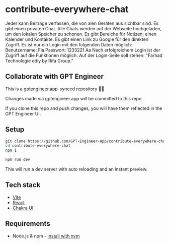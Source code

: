 # contribute-everywhere-chat

Jeder kann Beiträge verfassen, die von alen Geräten aus sichtbar sind.
Es gibt einen privaten Chat.
Alle Chats werden auf der Webseite hochgeladen, um den lokalen Speicher zu schonen. Es gibt Bereiche für Notizen, einen Kalender und Kontakte.
Es gibt einen Link zu Google für den direkten Zugriff.
Es ist nur ein Login mit den folgenden Daten möglich:
Benutzername: Fia
Passwort: 1233221 Aa Nach erfolgreichem Login ist der Zugriff auf die Funktionen möglich.
Auf der Login-Seite soll stehen: "Farhad Technologie ediy by Rifa Group."

## Collaborate with GPT Engineer

This is a [gptengineer.app](https://gptengineer.app)-synced repository 🌟🤖

Changes made via gptengineer.app will be committed to this repo.

If you clone this repo and push changes, you will have them reflected in the GPT Engineer UI.

## Setup

```sh
git clone https://github.com/GPT-Engineer-App/contribute-everywhere-chat.git
cd contribute-everywhere-chat
npm i
```

```sh
npm run dev
```

This will run a dev server with auto reloading and an instant preview.

## Tech stack

- [Vite](https://vitejs.dev/)
- [React](https://react.dev/)
- [Chakra UI](https://chakra-ui.com/)

## Requirements

- Node.js & npm - [install with nvm](https://github.com/nvm-sh/nvm#installing-and-updating)
